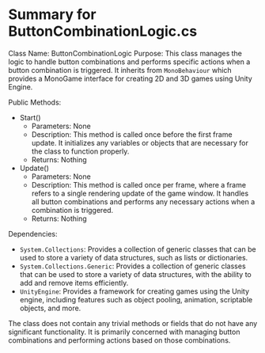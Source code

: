 # Summary for ButtonCombinationLogic.cs


Class Name: ButtonCombinationLogic
Purpose: This class manages the logic to handle button combinations and performs specific actions when a button combination is triggered. It inherits from `MonoBehaviour` which provides a MonoGame interface for creating 2D and 3D games using Unity Engine.

Public Methods:

* Start()
    * Parameters: None
    * Description: This method is called once before the first frame update. It initializes any variables or objects that are necessary for the class to function properly.
    * Returns: Nothing
* Update()
    * Parameters: None
    * Description: This method is called once per frame, where a frame refers to a single rendering update of the game window. It handles all button combinations and performs any necessary actions when a combination is triggered.
    * Returns: Nothing

Dependencies:

* `System.Collections`: Provides a collection of generic classes that can be used to store a variety of data structures, such as lists or dictionaries.
* `System.Collections.Generic`: Provides a collection of generic classes that can be used to store a variety of data structures, with the ability to add and remove items efficiently.
* `UnityEngine`: Provides a framework for creating games using the Unity engine, including features such as object pooling, animation, scriptable objects, and more.

The class does not contain any trivial methods or fields that do not have any significant functionality. It is primarily concerned with managing button combinations and performing actions based on those combinations.